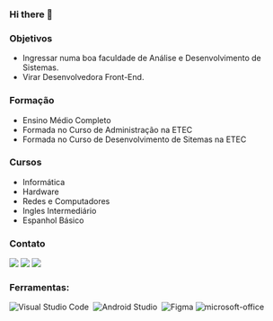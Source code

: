 ### Hi there 👋





### Objetivos

- Ingressar numa boa faculdade de Análise e Desenvolvimento de Sistemas.
- Virar Desenvolvedora Front-End.

### Formação

- Ensino Médio Completo
- Formada no Curso de Administração na ETEC
- Formada no Curso de Desenvolvimento de Sitemas na ETEC

### Cursos

- Informática
- Hardware
- Redes e Computadores 
- Ingles Intermediário
- Espanhol Básico


### Contato

<a href="https://instagram.com/cafeinapura98" target="_blank"><img src="https://img.shields.io/badge/-Instagram-0D1117?style=for-the-badge&logo=instagram&logoColor=E4405F&labelColor=0D1117" target="_blank"></a>
<a href = "mailto:isabelavr58@gmail.com"><img src="https://img.shields.io/badge/-Gmail-0D1117?style=for-the-badge&logo=gmail&logoColor=D14836&labelColor=0D1117" target="_blank"></a>
<a href="https://www.linkedin.com/in/isabelaautaof/" target="_blank"><img src="https://img.shields.io/badge/-LinkedIn-0D1117?style=for-the-badge&logo=linkedin&logoColor=0077B5&labelColor=0D1117" target="_blank"></a>

### Ferramentas:

![Visual Studio Code](https://img.shields.io/badge/-Visual%20Studio%20Code-0D1117?style=for-the-badge&logo=visual-studio-code&logoColor=007ACC&labelColor=0D1117)&nbsp;
![Android Studio](https://img.shields.io/badge/Android_Studio-0D1117?style=for-the-badge&logo=android-studio&logoColor=3DDC84&labelColor=0D1117)&nbsp;
![Figma](https://img.shields.io/badge/Figma-0D1117?logo=figma&logoColor=white&style=for-the-badge)
![microsoft-office](https://img.shields.io/badge/-microsoft_office-0D1117?style=for-the-badge&logo=microsoft-office&logoColor=D83B01&labelColor=0D1117)&nbsp;
